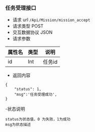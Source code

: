 ### 任务受理接口
- 请求 url `/Api/Mission/mission_accept`
- 请求类型 POST
- 交互数据协议 JSON
- 请求参数

属性名|类型|说明
---- | --------- | ---------------------------------
id|Int|任务id
- 返回内容

```
{
    "status": 1,
    "msg":'任务受理成功',
}
```

-状态说明
```
status为状态值，0 为失败，1为成功
msg为状态描述
```